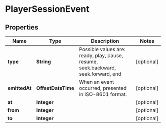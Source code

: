 

# PlayerSessionEvent


## Properties

| Name | Type | Description | Notes |
|------------ | ------------- | ------------- | -------------|
|**type** | **String** | Possible values are: ready, play, pause, resume, seek.backward, seek.forward, end |  [optional] |
|**emittedAt** | **OffsetDateTime** | When an event occurred, presented in ISO-8601 format. |  [optional] |
|**at** | **Integer** |  |  [optional] |
|**from** | **Integer** |  |  [optional] |
|**to** | **Integer** |  |  [optional] |



